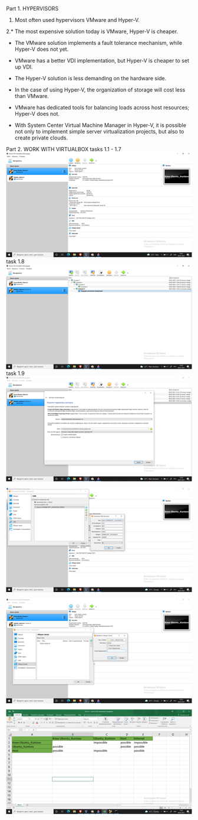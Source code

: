 Part 1. HYPERVISORS
1. Most often used hypervisors VMware and Hyper-V.


2.* The most expensive solution today is VMware, Hyper-V is cheaper.

  * The VMware solution implements a fault tolerance mechanism, while Hyper-V does not yet.

  * VMware has a better VDI implementation, but Hyper-V is cheaper to set up VDI.

  * The Hyper-V solution is less demanding on the hardware side.

  * In the case of using Hyper-V, the organization of storage will cost less than VMware.

  * VMware has dedicated tools for balancing loads across host resources; Hyper-V does not.

  * With System Center Virtual Machine Manager in Hyper-V, it is possible not only to implement simple server virtualization projects, but also to create private clouds.

Part 2. WORK WITH VIRTUALBOX
    tasks 1.1 - 1.7
   ![Image alt](https://github.com/00Kuntsov00/DevOps_online_Kyiv_2021Q3/raw/develop/m2/task2.1/screenshots/1.png)
    task 1.8
   ![Image alt](https://github.com/00Kuntsov00/DevOps_online_Kyiv_2021Q3/raw/develop/m2/task2.1/screenshots/2.png)
    task 1.9
   ![Image alt](https://github.com/00Kuntsov00/DevOps_online_Kyiv_2021Q3/raw/develop/m2/task2.1/screenshots/3.png)

   ![Image alt](https://github.com/00Kuntsov00/DevOps_online_Kyiv_2021Q3/raw/develop/m2/task2.1/screenshots/4.png)

   ![Image alt](https://github.com/00Kuntsov00/DevOps_online_Kyiv_2021Q3/raw/develop/m2/task2.1/screenshots/5.png)

   ![Image alt](https://github.com/00Kuntsov00/DevOps_online_Kyiv_2021Q3/raw/develop/m2/task2.1/screenshots/6.png)




